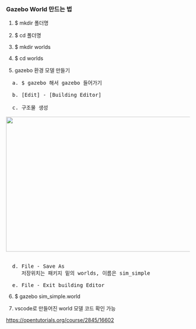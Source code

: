 ### Gazebo World 만드는 법


1. $ mkdir 폴더명
2. $ cd 폴더명
3. $ mkdir worlds
4. $ cd worlds

5. gazebo 환경 모델 만들기

<pre>
  a. $ gazebo 해서 gazebo 들어가기
  
  b. [Edit] - [Building Editor]
  
  c. 구조물 생성

<img src="https://user-images.githubusercontent.com/80872528/112786367-0f858b80-9091-11eb-9211-6848a1304b25.png"  width="700" height="370">


  d. File - Save As
     저장위치는 패키지 밑의 worlds, 이름은 sim_simple
  
  e. File - Exit building Editor
</pre>

6. $ gazebo sim_simple.world

7. vscode로 만들어진 world 모델 코드 확인 가능 

https://opentutorials.org/course/2845/16602
